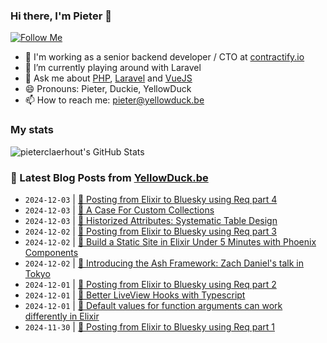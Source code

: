 ### Hi there, I'm Pieter 👋  
[![Follow Me](https://img.shields.io/github/followers/pieterclaerhout?label=Follow&style=social)](https://github.com/pieterclaerhout)

- 🏢 I'm working as a senior backend developer / CTO at [contractify.io](https://contractify.io)
- 🌱 I’m currently playing around with Laravel
- 💬 Ask me about [PHP](https://php.net), [Laravel](http://laravel.com) and [VueJS](https://vuejs.org)
- 😄 Pronouns: Pieter, Duckie, YellowDuck
- 📫 How to reach me: pieter@yellowduck.be

### My stats

![pieterclaerhout's GitHub Stats](https://github-readme-stats.vercel.app/api?username=pieterclaerhout&show_icons=true&count_private=true&line_height=40)

### 📩 Latest Blog Posts from [YellowDuck.be](https://www.yellowduck.be/)
<!-- BLOG-POST-LIST:START -->
- `2024-12-03` | [🐥 Posting from Elixir to Bluesky using Req part 4](https://www.yellowduck.be/posts/posting-from-elixir-to-bluesky-using-req-part-4)  
- `2024-12-03` | [🔗 A Case For Custom Collections](https://www.yellowduck.be/posts/a-case-for-custom-collections)  
- `2024-12-03` | [🔗 Historized Attributes: Systematic Table Design](https://www.yellowduck.be/posts/historized-attributes-systematic-table-design)  
- `2024-12-02` | [🐥 Posting from Elixir to Bluesky using Req part 3](https://www.yellowduck.be/posts/posting-from-elixir-to-bluesky-using-req-part-3)  
- `2024-12-02` | [🔗 Build a Static Site in Elixir Under 5 Minutes with Phoenix Components](https://www.yellowduck.be/posts/build-a-static-site-in-elixir-under-5-minutes-with-phoenix-components)  
- `2024-12-02` | [🔗 Introducing the Ash Framework: Zach Daniel&#39;s talk in Tokyo](https://www.yellowduck.be/posts/introducing-the-ash-framework-zach-daniels-talk-in-tokyo)  
- `2024-12-01` | [🐥 Posting from Elixir to Bluesky using Req part 2](https://www.yellowduck.be/posts/posting-from-elixir-to-bluesky-using-req-part-2)  
- `2024-12-01` | [🔗 Better LiveView Hooks with Typescript](https://www.yellowduck.be/posts/better-liveview-hooks-with-typescript)  
- `2024-12-01` | [🔗 Default values for function arguments can work differently in Elixir](https://www.yellowduck.be/posts/default-values-for-function-arguments-can-work-differently-in-elixir)  
- `2024-11-30` | [🐥 Posting from Elixir to Bluesky using Req part 1](https://www.yellowduck.be/posts/posting-from-elixir-to-bluesky-using-req-part-1)  

<!-- BLOG-POST-LIST:END -->
